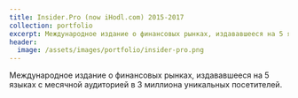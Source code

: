 ```yaml
---
title: Insider.Pro (now iHodl.com) 2015-2017
collection: portfolio
excerpt: Международное издание о финансовых рынках, издававшееся на 5 языках с месячной аудиторией в 3 миллиона уникальных посетителей.
header:
  image: /assets/images/portfolio/insider-pro.png
---
```


Международное издание о финансовых рынках, издававшееся на 5 языках с месячной аудиторией в 3 миллиона уникальных посетителей. 